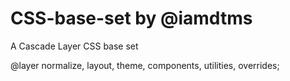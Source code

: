# CSS-base-set by @iamdtms

A Cascade Layer CSS base set

@layer normalize, layout, theme, components, utilities, overrides;
